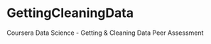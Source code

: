 GettingCleaningData
===================

Coursera Data Science - Getting &amp; Cleaning Data Peer Assessment
